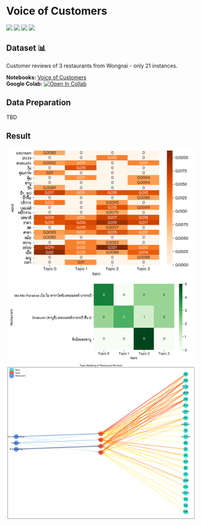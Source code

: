 # Voice of Customers
[![](https://img.shields.io/badge/-NLP-blue)](#) [![](https://img.shields.io/badge/-Topic--Modeling-blue)](#) [![](https://img.shields.io/badge/-Python-blue)](#) [![](https://img.shields.io/badge/-Google--Colab-blue)](#)   

## Dataset 📊  
Customer reviews of 3 restaurants from Wongnai - only 21 instances.  

**Notebooks:** [Voice of Customers](./hw11-voice-of-customers.ipynb)  
**Google Colab:** [![Open In Collab](https://colab.research.google.com/assets/colab-badge.svg)](https://colab.research.google.com/github/tanatiem/BADS7105-CRM-Analytics/blob/main/Homework%2011%20-%20Voice%20of%20Customers/hw11-voice-of-customers.ipynb)  

## Data Preparation
TBD  


## Result
![topic-term](./topic-term.png)  
![restaurant-topic](./restaurant-topic.png)  
![topic-modeling-visualization](./topic-modeling-visualization.png)  
